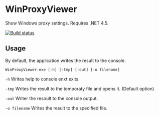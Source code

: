 # WinProxyViewer
Show Windows proxy settings. Requires .NET 4.5.

[![Build status](https://ci.appveyor.com/api/projects/status/j9s0ah707pv0xt7b?svg=true)](https://ci.appveyor.com/project/xmedeko/winproxyviewer)

## Usage
By default, the application writes the result to the console.

````
WinProxyViewer.exe [-h] [-tmp] [-out] [-o filename]
````

`-h` Writes help to console enxt exits.

`-tmp` Writes the result to the temporaty file and opens it. (Default option)

`-out` Writer the resoult to the console output.

`-o filename` Writes the result to the specified file.
